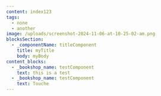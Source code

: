 ```yaml
---
content: index123
tags:
  - none
  - another
image: /uploads/screenshot-2024-11-06-at-10-25-02-am.png
blocksSection:
  - _componentName: titleComponent
    title: myTitle
    body: myBody
content_blocks:
  - _bookshop_name: testComponent
    text: this is a test
  - _bookshop_name: testComponent
    text: Touche
---
```

